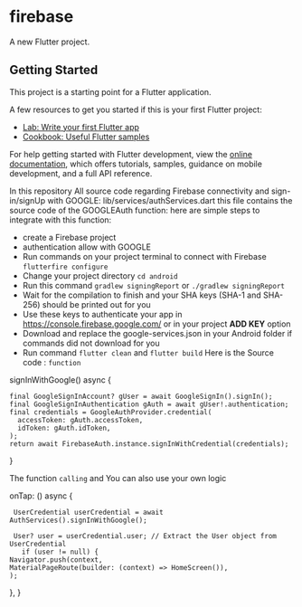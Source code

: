 # firebase

A new Flutter project.

## Getting Started

This project is a starting point for a Flutter application.

A few resources to get you started if this is your first Flutter project:

- [Lab: Write your first Flutter app](https://docs.flutter.dev/get-started/codelab)
- [Cookbook: Useful Flutter samples](https://docs.flutter.dev/cookbook)

For help getting started with Flutter development, view the
[online documentation](https://docs.flutter.dev/), which offers tutorials,
samples, guidance on mobile development, and a full API reference.

In this repository All source code regarding Firebase connectivity and sign-in/signUp with GOOGLE:
lib/services/authServices.dart 
this file contains the source code of the GOOGLEAuth function:
here are simple steps to integrate with this function:
- create a Firebase project
- authentication allow with GOOGLE
- Run commands on your project terminal to connect with Firebase `flutterfire configure`
- Change your project directory `cd android`
- Run this command `gradlew signingReport` or `./gradlew signingReport`
- Wait for the compilation to finish and your SHA keys (SHA-1 and SHA-256) should be printed out for you
- Use these keys to authenticate your app in https://console.firebase.google.com/ or in your project **ADD KEY** option
- Download and replace the google-services.json in your Android folder if commands did not download for you
- Run command `flutter clean` and `flutter build`
Here is the Source code :
`function`

signInWithGoogle() async {

    final GoogleSignInAccount? gUser = await GoogleSignIn().signIn();
    final GoogleSignInAuthentication gAuth = await gUser!.authentication;
    final credentials = GoogleAuthProvider.credential(
      accessToken: gAuth.accessToken,
      idToken: gAuth.idToken,
    );
    return await FirebaseAuth.instance.signInWithCredential(credentials);
  }

The function `calling` and You can also use your own logic

onTap: () async {

     UserCredential userCredential = await AuthServices().signInWithGoogle();
     
     User? user = userCredential.user; // Extract the User object from UserCredential
       if (user != null) {
    Navigator.push(context,
    MaterialPageRoute(builder: (context) => HomeScreen()),                              );
   },
 }
